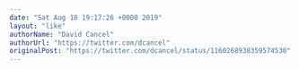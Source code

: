 ```yaml
---
date: "Sat Aug 10 19:17:26 +0000 2019"
layout: "like"
authorName: "David Cancel"
authorUrl: "https://twitter.com/dcancel"
originalPost: "https://twitter.com/dcancel/status/1160268938359574530"
---
```

